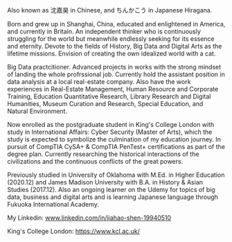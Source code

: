 Also known as 沈嘉昊 in Chinese, and ちんかこう in Japanese Hiragana. 


Born and grew up in Shanghai, China, educated and enlightened in America, and currently in Britain. 
An independent thinker who is continuously struggling for the world but meanwhile endlessly seeking for its essence and eternity. 
Devote to the fields of History, Big Data and Digital Arts as the lifetime missions. 
Envision of creating the own idealized world with a cat. 

Big Data practcitioner. Advanced projects in works with the strong mindset of landing the whole profrssional job. Currently hold the assistant position in data analysis at a local real-estate company. Also have the work experiences in Real-Estate Management, Human Resource and Corporate Training, Education Quantitative Research, Library Research and Digital Humanities, Museum Curation and Research, Special Education, and Natural Environment.

Now enrolled as the postgraduate student in King's College London with study in International Affairs: Cyber Security (Master of Arts), which the study is expected to symbolize the culmination of my education journey. In pursuit of CompTIA CySA+ & CompTIA PenTest+ certifications as part of the degree plan. Currently researching the historical interactions of the civilizations and the continuous conflicts of the great powers. 

Previously studied in University of Oklahoma with M.Ed. in Higher Education (2020.12) and James Madison University with B.A. in History & Asian Studies (2017.12). Also an ongoing learner on the Udemy for topics of big data, business and digital arts and is learning Japanese language through Fukuoka International Academy. 

My Linkedin: www.linkedin.com/in/jiahao-shen-19940510

King's College London: https://www.kcl.ac.uk/

